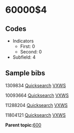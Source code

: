 # 60000$4

## Codes

-   Indicators
    -   First: 0
    -   Second: 0
-   Subfield: 4

## Sample bibs

1309834 [Quicksearch](https://search.library.yale.edu/catalog/1309834) [VXWS](http://prodorbis.library.yale.edu:7014/vxws/GetHoldingsService?bibId=1309834)

10093664 [Quicksearch](https://search.library.yale.edu/catalog/10093664) [VXWS](http://prodorbis.library.yale.edu:7014/vxws/GetHoldingsService?bibId=10093664)

11288204 [Quicksearch](https://search.library.yale.edu/catalog/11288204) [VXWS](http://prodorbis.library.yale.edu:7014/vxws/GetHoldingsService?bibId=11288204)

11804121 [Quicksearch](https://search.library.yale.edu/catalog/11804121) [VXWS](http://prodorbis.library.yale.edu:7014/vxws/GetHoldingsService?bibId=11804121)

**Parent topic:**[600](../../tags/600/600.md)

